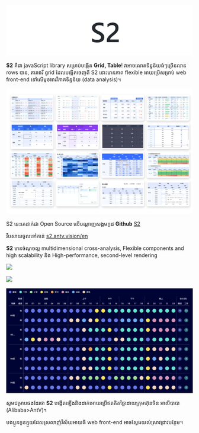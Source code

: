 ![](/assets/img/s2.antv.vision/s2-logo.png)

**S2** គឺជា javaScript library សម្រាប់បង្កើត **Grid, Table**! វាអាចលោតទិន្នន័យធំៗច្រើនលាន​ rows បាន,  តារាងរឺ grid ដែលបង្កើតចេញពី S2 នោះមានភាព flexible ងាយប្រើសម្រាប់ web front-end ទៅលើមុខងារវិភាគទិន្នន័យ (data analysis)។

![](/assets/img/s2.antv.vision/s2-sample.png)

S2 នេះគេដាក់ជា Open Source លើបណ្ដាញសង្គមកូដ **Github**​ [S2](https://github.com/antvis/S2/blob/master/README.en-US.md)

វឹបសាយចូលទៅកាន់ [s2.antv.vision/en](https://s2.antv.vision/en)

**S2** មានចំណុចល្អ multidimensional cross-analysis, Flexible components and high scalability និង High-performance, second-level rendering



![](/assets/img/s2.antv.vision/s2-scroll-pivot.gif)

![](/assets/img/s2.antv.vision/s2-sample01.gif)

![](/assets/img/s2.antv.vision/s2-sample02.png)

សូមជម្រាបផងដែរថា **S2** បង្កើតឡើងនិងដាក់អោយប្រើឥតគិតថ្លៃដោយក្រុមហ៊ុនចិន អាលីបាបា (Alibaba>AntV)។

បងប្អូនកូនក្មួយដែលស្រលាញ់វិស័យអាយធី web front-end អាចស្វែងយល់ស្រាវជ្រាវបន្ថែម។
